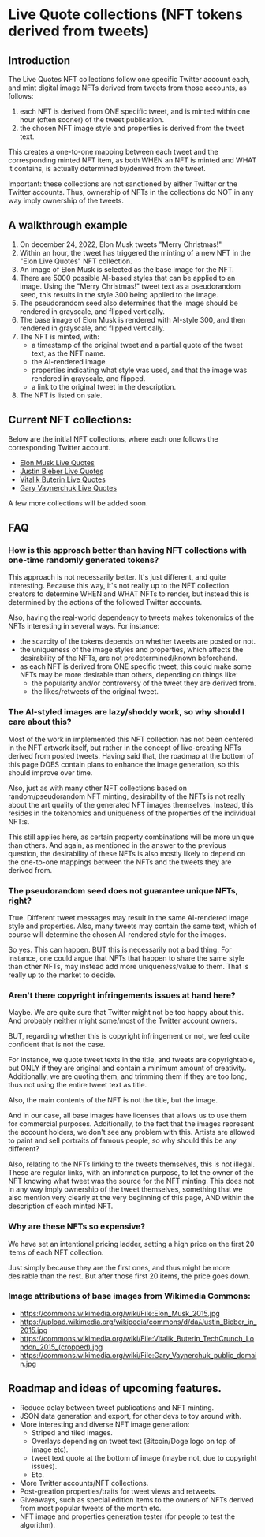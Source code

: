 # Live Quote collections (NFT tokens derived from tweets)

## Introduction
The Live Quotes NFT collections follow one specific Twitter account each, and
mint digital image NFTs derived from tweets from those accounts, as follows:

1. each NFT is derived from ONE specific tweet, and is minted within one hour (often sooner) of the tweet publication.
2. the chosen NFT image style and properties is derived from the tweet text.

This creates a one-to-one mapping between each tweet and the corresponding minted NFT item,
as both WHEN an NFT is minted and WHAT it contains, is actually determined by/derived from the tweet.

Important: these collections are not sanctioned by either Twitter or the Twitter accounts. 
Thus, ownership of NFTs in the collections do NOT in any way imply ownership of the tweets.


## A walkthrough example
1. On december 24, 2022, Elon Musk tweets "Merry Christmas!"
2. Within an hour, the tweet has triggered the minting of a new NFT in the "Elon Live Quotes" NFT collection.
4. An image of Elon Musk is selected as the base image for the NFT.
5. There are 5000 possible AI-based styles that can be applied to an image. Using the "Merry Christmas!" tweet text as a pseudorandom seed, this results in the style 300 being applied to the image.
6. The pseudorandom seed also determines that the image should be rendered in grayscale, and flipped vertically.
7. The base image of Elon Musk is rendered with AI-style 300, and then rendered in grayscale, and flipped vertically.
8. The NFT is minted, with:
   * a timestamp of the original tweet and a partial quote of the tweet text, as the NFT name.
   * the AI-rendered image.
   * properties indicating what style was used, and that the image was rendered in grayscale, and flipped. 
   * a link to the original tweet in the description. 
9. The NFT is listed on sale.


## Current NFT collections:
Below are the initial NFT collections, where each one follows the corresponding Twitter account.

- [Elon Musk Live Quotes](https://opensea.io/collection/elon-live-quotes)
- [Justin Bieber Live Quotes](https://opensea.io/collection/bieber-live-quotes)
- [Vitalik Buterin Live Quotes](https://opensea.io/collection/vitalik-live-quotes)
- [Gary Vaynerchuk Live Quotes](https://opensea.io/collection/garyvee-live-quotes)

A few more collections will be added soon.

## FAQ

### How is this approach better than having NFT collections with one-time randomly generated tokens?
This approach is not necessarily better. It's just different, and quite interesting.
Because this way, it's not really up to the NFT collection creators to determine WHEN and WHAT NFTs to render, 
but instead this is determined by the actions of the followed Twitter accounts.

Also, having the real-world dependency to tweets makes tokenomics of the NFTs interesting in several ways.
For instance:
* the scarcity of the tokens depends on whether tweets are posted or not.
* the uniqueness of the image styles and properties, which affects the desirability of the NFTs, are not predetermined/known beforehand.
* as each NFT is derived from ONE specific tweet, this could make some NFTs may be more desirable than others, depending on things like:
  * the popularity and/or controversy of the tweet they are derived from.
  * the likes/retweets of the original tweet.

### The AI-styled images are lazy/shoddy work, so why should I care about this?
Most of the work in implemented this NFT collection has not been centered in the 
NFT artwork itself, but rather in the concept of live-creating NFTs derived from posted tweets.
Having said that, the roadmap at the bottom of this page DOES contain plans to enhance the image generation, 
so this should improve over time.

Also, just as with many other NFT collections based on random/pseudorandom NFT minting, 
desirability of the NFTs is not really about the art quality of the generated NFT images themselves.
Instead, this resides in the tokenomics and uniqueness of the properties of the individual NFT:s.

This still applies here, as certain property combinations will be more unique than others.
And again, as mentioned in the answer to the previous question, 
the desirability of these NFTs is also mostly likely to depend on 
the one-to-one mappings between the NFTs and the tweets they are derived from.

### The pseudorandom seed does not guarantee unique NFTs, right? 
True. Different tweet messages may result in the same AI-rendered image style and properties. 
Also, many tweets may contain the same text, which of course will determine the chosen AI-rendered style for the images.

So yes. This can happen. BUT this is necessarily not a bad thing. For instance, one could argue that NFTs that
happen to share the same style than other NFTs, may instead add more uniqueness/value to them. 
That is really up to the market to decide.

### Aren't there copyright infringements issues at hand here?
Maybe. We are quite sure that Twitter might not be too happy about this.
And probably neither might some/most of the Twitter account owners.

BUT, regarding whether this is copyright infringement or not, we feel quite confident that is not the case.

For instance, we quote tweet texts in the title, and tweets are copyrightable, 
but ONLY if they are original and contain a minimum amount of creativity. 
Additionally, we are quoting them, and trimming them if they are too long, 
thus not using the entire tweet text as title.

Also, the main contents of the NFT is not the title, but the image.

And in our case, all base images have licenses that allows us to use them for commercial purposes.
Additionally, to the fact that the images represent the account holders, we don't see any problem with this.
Artists are allowed to paint and sell portraits of famous people, so why should this be any different?

Also, relating to the NFTs linking to the tweets themselves, this is not illegal. These are regular links,
with an information purpose, to let the owner of the NFT knowing what tweet was the source for the NFT minting.
This does not in any way imply ownership of the tweet themselves, 
something that we also mention very clearly at the very beginning of this page, 
AND within the description of each minted NFT.

### Why are these NFTs so expensive? 
We have set an intentional pricing ladder, setting a high
price on the first 20 items of each NFT collection. 

Just simply because they  are the first ones, and thus might be more desirable than the rest.
But after those first 20 items, the price goes down.

### Image attributions of base images from Wikimedia Commons:
- https://commons.wikimedia.org/wiki/File:Elon_Musk_2015.jpg
- https://upload.wikimedia.org/wikipedia/commons/d/da/Justin_Bieber_in_2015.jpg
- https://commons.wikimedia.org/wiki/File:Vitalik_Buterin_TechCrunch_London_2015_(cropped).jpg
- https://commons.wikimedia.org/wiki/File:Gary_Vaynerchuk_public_domain.jpg

## Roadmap and ideas of upcoming features.
* Reduce delay between tweet publications and NFT minting.
* JSON data generation and export, for other devs to toy around with.
* More interesting and diverse NFT image generation:
  * Striped and tiled images.
  * Overlays depending on tweet text (Bitcoin/Doge logo on top of image etc).
  * tweet text quote at the bottom of image (maybe not, due to copyright issues).
  * Etc.
* More Twitter accounts/NFT collections.
* Post-greation properties/traits for tweet views and retweets.
* Giveaways, such as special edition items to the owners of NFTs derived from most popular tweets of the month etc.
* NFT image and properties generation tester (for people to test the algorithm).
